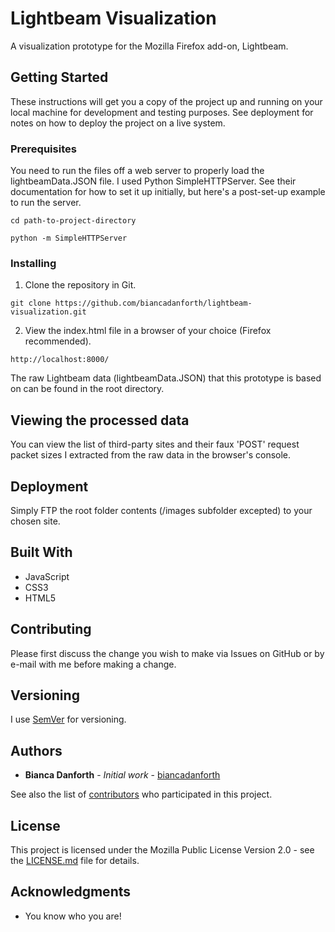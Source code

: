 # Lightbeam Visualization

A visualization prototype for the Mozilla Firefox add-on, Lightbeam.

## Getting Started

These instructions will get you a copy of the project up and running on your local machine for development and testing purposes. See deployment for notes on how to deploy the project on a live system.

### Prerequisites

You need to run the files off a web server to properly load the lightbeamData.JSON file.  I used Python SimpleHTTPServer. See their documentation for how to set it up initially, but here's a post-set-up example to run the server.

```
cd path-to-project-directory

python -m SimpleHTTPServer
```

### Installing

1. Clone the repository in Git.

```
git clone https://github.com/biancadanforth/lightbeam-visualization.git
```

2. View the index.html file in a browser of your choice (Firefox recommended).

```
http://localhost:8000/
```

The raw Lightbeam data (lightbeamData.JSON) that this prototype is based on can be found in the root directory.

## Viewing the processed data

You can view the list of third-party sites and their faux 'POST' request packet sizes I extracted from the raw data in the browser's console.

## Deployment

Simply FTP the root folder contents (/images subfolder excepted) to your chosen site.

## Built With

* JavaScript
* CSS3
* HTML5

## Contributing

Please first discuss the change you wish to make via Issues on GitHub or by e-mail with me before making a change.

## Versioning

I use [SemVer](http://semver.org/) for versioning.

## Authors

* **Bianca Danforth** - *Initial work* - [biancadanforth](https://github.com/biancadanforth)

See also the list of [contributors](https://github.com/biancadanforth/lightbeam-visualization/contributors) who participated in this project.

## License

This project is licensed under the Mozilla Public License Version 2.0 - see the [LICENSE.md](LICENSE.md) file for details.

## Acknowledgments

* You know who you are!
